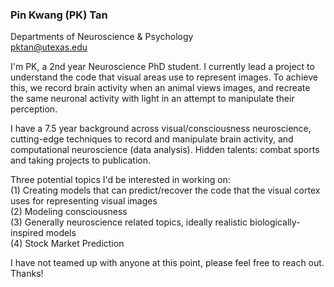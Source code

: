 ### Pin Kwang (PK) Tan
Departments of Neuroscience & Psychology
<br/>pktan@utexas.edu

I'm PK, a 2nd year Neuroscience PhD student. I currently lead a project to understand the code that visual areas use to represent images. To achieve this, we record brain activity when an animal views images, and recreate the same neuronal activity with light in an attempt to manipulate their perception. 

I have a 7.5 year background across visual/consciousness neuroscience, cutting-edge techniques to record and manipulate brain activity, and computational neuroscience (data analysis). Hidden talents: combat sports and taking projects to publication.

Three potential topics I'd be interested in working on:
<br/>(1) Creating models that can predict/recover the code that the visual cortex uses for representing visual images
<br/>(2) Modeling consciousness
<br/>(3) Generally neuroscience related topics, ideally realistic biologically-inspired models
<br/>(4) Stock Market Prediction

I have not teamed up with anyone at this point, please feel free to reach out. Thanks!
